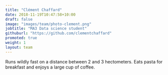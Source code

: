 ```yaml
---
title: "Clément Chaffard"
date: 2018-11-19T10:47:58+10:00
draft: false
image: "images/team/photo-clement.png"
jobtitle: "MA3 Data science student"
githuburl: "https://github.com/clementchaffard"
promoted: true
weight: 1
layout: team
---
```


Runs wildly fast on a distance between 2 and 3 hectometers.
Eats pasta for breakfast and enjoys a large cup of coffee.